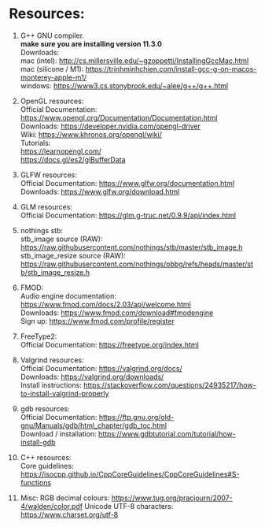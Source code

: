 # Resources:
1. G++ GNU compiler. \
**make sure you are installing version 11.3.0** \
Downloads: \
mac (intel): http://cs.millersville.edu/~gzoppetti/InstallingGccMac.html \
mac (silicone / M1): https://trinhminhchien.com/install-gcc-g-on-macos-monterey-apple-m1/ \
windows: https://www3.cs.stonybrook.edu/~alee/g++/g++.html 

2. OpenGL resources: \
Official Documentation: https://www.opengl.org/Documentation/Documentation.html \
Downloads: https://developer.nvidia.com/opengl-driver \
Wiki: https://www.khronos.org/opengl/wiki/ \
Tutorials: \
https://learnopengl.com/ \
https://docs.gl/es2/glBufferData 

3. GLFW resources: \
Official Documentation: https://www.glfw.org/documentation.html \
Downloads: https://www.glfw.org/download.html 

4. GLM resources: \
Official Documentation: https://glm.g-truc.net/0.9.9/api/index.html

5. nothings stb: \
stb_image source (RAW): https://raw.githubusercontent.com/nothings/stb/master/stb_image.h 
stb_image_resize source (RAW): https://raw.githubusercontent.com/nothings/obbg/refs/heads/master/stb/stb_image_resize.h

6. FMOD: \
Audio engine documentation: https://www.fmod.com/docs/2.03/api/welcome.html \
Downloads: https://www.fmod.com/download#fmodengine \
Sign up: https://www.fmod.com/profile/register 

7. FreeType2: \
Official Documentation: https://freetype.org/index.html

8. Valgrind resources: \
Official Documentation: https://valgrind.org/docs/ \
Downloads: https://valgrind.org/downloads/ \
Install instructions: https://stackoverflow.com/questions/24935217/how-to-install-valgrind-properly

9. gdb resources: \
Official Documentation: https://ftp.gnu.org/old-gnu/Manuals/gdb/html_chapter/gdb_toc.html \
Download / installation: https://www.gdbtutorial.com/tutorial/how-install-gdb

10. C++ resources: \
Core guidelines: https://isocpp.github.io/CppCoreGuidelines/CppCoreGuidelines#S-functions

11. Misc:
RGB decimal colours: https://www.tug.org/pracjourn/2007-4/walden/color.pdf
Unicode UTF-8 characters: https://www.charset.org/utf-8